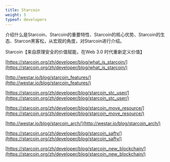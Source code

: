 ```yaml
---
title: Starcoin
weight: 5
typeof: developers
---
```


介绍什么是Starcoin、Starcoin的重要特性、Starcoin的核心优势、Starcoin的生态、Starcon黑客松，从宏观的角度，对Starcoin进行介绍。

<!--more-->

Starcoin【来自原理安全的价值赋能，在Web 3.0 时代重新定义价值】

[https://starcoin.org/zh/developer/blog/what_is_starcoin/](https://starcoin.org/zh/developer/blog/what_is_starcoin/)

[http://westar.io/blog/starcoin_features/](http://westar.io/blog/starcoin_features/)

[https://starcoin.org/zh/developer/blog/starcoin_stc_user/](https://starcoin.org/zh/developer/blog/starcoin_stc_user/)

[https://starcoin.org/zh/developer/blog/starcoin_move_resource/](https://starcoin.org/zh/developer/blog/starcoin_move_resource/)

[http://westar.io/blog/starcoin_arch/](http://westar.io/blog/starcoin_arch/)

[https://starcoin.org/zh/developer/blog/starcoin_safty/](https://starcoin.org/zh/developer/blog/starcoin_safty/)

[https://starcoin.org/zh/developer/blog/starcoin_new_blockchain/](https://starcoin.org/zh/developer/blog/starcoin_new_blockchain/)